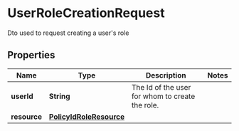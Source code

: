 

# UserRoleCreationRequest

Dto used to request creating a user's role

## Properties

Name | Type | Description | Notes
------------ | ------------- | ------------- | -------------
**userId** | **String** | The Id of the user for whom to create the role. | 
**resource** | [**PolicyIdRoleResource**](PolicyIdRoleResource.md) |  | 



